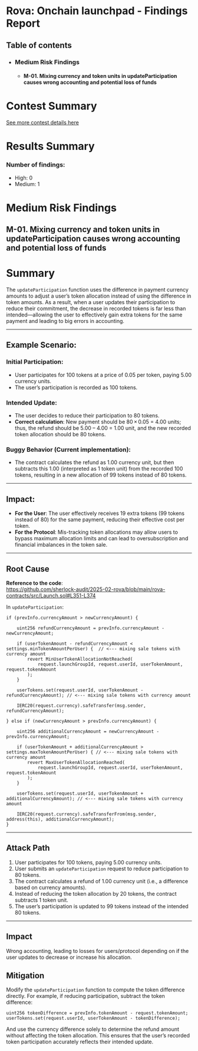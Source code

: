 # Rova: Onchain launchpad - Findings Report

## Table of contents
- ### Medium Risk Findings
    - #### M-01. Mixing currency and token units in updateParticipation causes wrong accounting and potential loss of funds

# <a id='contest-summary'></a>Contest Summary

[See more contest details here](https://audits.sherlock.xyz/contests/498)

# <a id='results-summary'></a>Results Summary

### Number of findings:
- High: 0
- Medium: 1

# Medium Risk Findings

## <a id='M-01'></a>M-01. Mixing currency and token units in updateParticipation causes wrong accounting and potential loss of funds
# Summary

The `updateParticipation` function uses the difference in payment currency amounts to adjust a user’s token allocation instead of using the difference in token amounts. As a result, when a user updates their participation to reduce their commitment, the decrease in recorded tokens is far less than intended—allowing the user to effectively gain extra tokens for the same payment and leading to big errors in accounting.

---

## Example Scenario:

### Initial Participation:
- User participates for 100 tokens at a price of 0.05 per token, paying 5.00 currency units.
- The user’s participation is recorded as 100 tokens.

### Intended Update:
- The user decides to reduce their participation to 80 tokens.
- **Correct calculation**: New payment should be 80 × 0.05 = 4.00 units; thus, the refund should be 5.00 – 4.00 = 1.00 unit, and the new recorded token allocation should be 80 tokens.

### Buggy Behavior (Current implementation):
- The contract calculates the refund as 1.00 currency unit, but then subtracts this 1.00 (interpreted as 1 token unit) from the recorded 100 tokens, resulting in a new allocation of 99 tokens instead of 80 tokens.

---

## Impact:

- **For the User**: The user effectively receives 19 extra tokens (99 tokens instead of 80) for the same payment, reducing their effective cost per token.
- **For the Protocol**: Mis-tracking token allocations may allow users to bypass maximum allocation limits and can lead to oversubscription and financial imbalances in the token sale.

---

## Root Cause

**Reference to the code**:  
https://github.com/sherlock-audit/2025-02-rova/blob/main/rova-contracts/src/Launch.sol#L351-L374

In `updateParticipation`:

```solidity
if (prevInfo.currencyAmount > newCurrencyAmount) {
    
    uint256 refundCurrencyAmount = prevInfo.currencyAmount - newCurrencyAmount;

    if (userTokenAmount - refundCurrencyAmount < settings.minTokenAmountPerUser) {  // <--- mixing sale tokens with currency amount
        revert MinUserTokenAllocationNotReached(
            request.launchGroupId, request.userId, userTokenAmount, request.tokenAmount
        );
    }

    userTokens.set(request.userId, userTokenAmount - refundCurrencyAmount); // <--- mixing sale tokens with currency amount

    IERC20(request.currency).safeTransfer(msg.sender, refundCurrencyAmount);

} else if (newCurrencyAmount > prevInfo.currencyAmount) {

    uint256 additionalCurrencyAmount = newCurrencyAmount - prevInfo.currencyAmount;

    if (userTokenAmount + additionalCurrencyAmount > settings.maxTokenAmountPerUser) { // <--- mixing sale tokens with currency amount
        revert MaxUserTokenAllocationReached(
            request.launchGroupId, request.userId, userTokenAmount, request.tokenAmount
        );
    }

    userTokens.set(request.userId, userTokenAmount + additionalCurrencyAmount); // <--- mixing sale tokens with currency amount

    IERC20(request.currency).safeTransferFrom(msg.sender, address(this), additionalCurrencyAmount);
}
```

---

## Attack Path

1. User participates for 100 tokens, paying 5.00 currency units.
2. User submits an `updateParticipation` request to reduce participation to 80 tokens.
3. The contract calculates a refund of 1.00 currency unit (i.e., a difference based on currency amounts).
4. Instead of reducing the token allocation by 20 tokens, the contract subtracts 1 token unit.
5. The user’s participation is updated to 99 tokens instead of the intended 80 tokens.

---

## Impact

Wrong accounting, leading to losses for users/protocol depending on if the user updates to decrease or increase his allocation.


## Mitigation

Modify the `updateParticipation` function to compute the token difference directly. For example, if reducing participation, subtract the token difference:

```solidity
uint256 tokenDifference = prevInfo.tokenAmount - request.tokenAmount;
userTokens.set(request.userId, userTokenAmount - tokenDifference);
```

And use the currency difference solely to determine the refund amount without affecting the token allocation. This ensures that the user’s recorded token participation accurately reflects their intended update.
